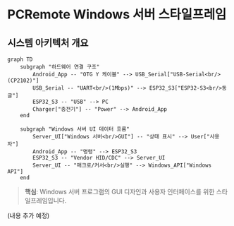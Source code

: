 # PCRemote Windows 서버 스타일프레임

## 시스템 아키텍처 개요

```mermaid
graph TD
    subgraph "하드웨어 연결 구조"
        Android_App -- "OTG Y 케이블" --> USB_Serial["USB-Serial<br/>(CP2102)"]
        USB_Serial -- "UART<br/>(1Mbps)" --> ESP32_S3["ESP32-S3<br/>동글"]
        ESP32_S3 -- "USB" --> PC
        Charger["충전기"] -- "Power" --> Android_App
    end

    subgraph "Windows 서버 UI 데이터 흐름"
        Server_UI["Windows 서버<br/>GUI"] -- "상태 표시" --> User["사용자"]
        Android_App -- "명령" --> ESP32_S3
        ESP32_S3 -- "Vendor HID/CDC" --> Server_UI
        Server_UI -- "매크로/커서<br/>실행" --> Windows_API["Windows API"]
    end
```

> **핵심**: Windows 서버 프로그램의 GUI 디자인과 사용자 인터페이스를 위한 스타일프레임입니다.

(내용 추가 예정)
